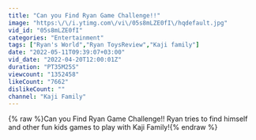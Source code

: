 ```yaml
---
title: "Can you Find Ryan Game Challenge!!"
image: "https:\/\/i.ytimg.com\/vi\/05s8mLZE0fI\/hqdefault.jpg"
vid_id: "05s8mLZE0fI"
categories: "Entertainment"
tags: ["Ryan's World","Ryan ToysReview","Kaji family"]
date: "2022-05-11T09:39:07+03:00"
vid_date: "2022-04-20T12:00:01Z"
duration: "PT35M25S"
viewcount: "1352458"
likeCount: "7662"
dislikeCount: ""
channel: "Kaji Family"
---
```

{% raw %}Can you Find Ryan Game Challenge!!  Ryan tries to find himself and other fun kids games to play with Kaji Family!{% endraw %}
